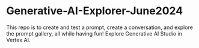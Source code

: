 # Generative-AI-Explorer-June2024
This repo is to create and test a prompt, create a conversation, and explore the prompt gallery, all while having fun! Explore Generative AI Studio in Vertex AI.
